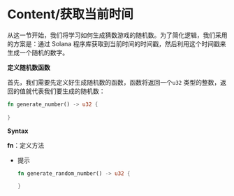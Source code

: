 # Content/获取当前时间

从这一节开始，我们将学习如何生成猜数游戏的随机数。为了简化逻辑，我们采用的方案是：通过 Solana 程序库获取到当前时间的时间戳，然后利用这个时间戳来生成一个随机的数字。

**定义随机数函数**

首先，我们需要先定义好生成随机数的函数，函数将返回一个`u32` 类型的整数，返回的值就代表我们要生成的随机数：

```rust
fn generate_number() -> u32 {
	
}
```

**Syntax**

**fn**：定义方法

- 提示
    
    ```rust
    fn generate_random_number() -> u32 {
    	
    }
    ```